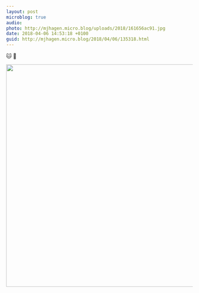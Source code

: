 ```yaml
---
layout: post
microblog: true
audio: 
photo: http://mjhagen.micro.blog/uploads/2018/161656ac91.jpg
date: 2018-04-06 14:53:18 +0100
guid: http://mjhagen.micro.blog/2018/04/06/135318.html
---
```

🐱 🐠

<img src="http://mjhagen.micro.blog/uploads/2018/161656ac91.jpg" width="600" height="600" />
